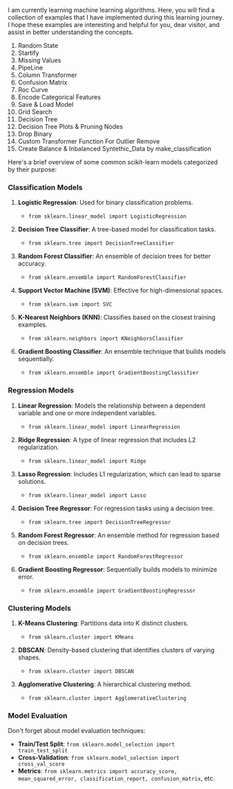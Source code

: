  I am currently learning machine learning algorithms. Here, you will find a collection of examples that I have implemented during this learning journey. I hope these examples are interesting and helpful for you, dear visitor, and assist in better understanding the concepts.

1. Random State
2. Startify
3. Missing Values
4. PipeLine
5. Column Transformer
6. Confusion Matrix
7. Roc Curve
8. Encode Categorical Features
9. Save & Load Model
10. Grid Search
11. Decision Tree
12. Decision Tree Plots & Pruning Nodes
13. Drop Binary
14. Custom Transformer Function For Outlier Remove
15. Create Balance & Inbalanced Syntethic_Data by make_classification 


Here's a brief overview of some common scikit-learn models categorized by their purpose:

### Classification Models
1. **Logistic Regression**: Used for binary classification problems.
   - `from sklearn.linear_model import LogisticRegression`

2. **Decision Tree Classifier**: A tree-based model for classification tasks.
   - `from sklearn.tree import DecisionTreeClassifier`

3. **Random Forest Classifier**: An ensemble of decision trees for better accuracy.
   - `from sklearn.ensemble import RandomForestClassifier`

4. **Support Vector Machine (SVM)**: Effective for high-dimensional spaces.
   - `from sklearn.svm import SVC`

5. **K-Nearest Neighbors (KNN)**: Classifies based on the closest training examples.
   - `from sklearn.neighbors import KNeighborsClassifier`

6. **Gradient Boosting Classifier**: An ensemble technique that builds models sequentially.
   - `from sklearn.ensemble import GradientBoostingClassifier`

### Regression Models
1. **Linear Regression**: Models the relationship between a dependent variable and one or more independent variables.
   - `from sklearn.linear_model import LinearRegression`

2. **Ridge Regression**: A type of linear regression that includes L2 regularization.
   - `from sklearn.linear_model import Ridge`

3. **Lasso Regression**: Includes L1 regularization, which can lead to sparse solutions.
   - `from sklearn.linear_model import Lasso`

4. **Decision Tree Regressor**: For regression tasks using a decision tree.
   - `from sklearn.tree import DecisionTreeRegressor`

5. **Random Forest Regressor**: An ensemble method for regression based on decision trees.
   - `from sklearn.ensemble import RandomForestRegressor`

6. **Gradient Boosting Regressor**: Sequentially builds models to minimize error.
   - `from sklearn.ensemble import GradientBoostingRegressor`

### Clustering Models
1. **K-Means Clustering**: Partitions data into K distinct clusters.
   - `from sklearn.cluster import KMeans`

2. **DBSCAN**: Density-based clustering that identifies clusters of varying shapes.
   - `from sklearn.cluster import DBSCAN`

3. **Agglomerative Clustering**: A hierarchical clustering method.
   - `from sklearn.cluster import AgglomerativeClustering`

### Model Evaluation
Don't forget about model evaluation techniques:
- **Train/Test Split**: `from sklearn.model_selection import train_test_split`
- **Cross-Validation**: `from sklearn.model_selection import cross_val_score`
- **Metrics**: `from sklearn.metrics import accuracy_score, mean_squared_error, classification_report, confusion_matrix`, etc.
